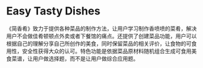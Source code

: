 # Easy Tasty Dishes
《简香肴》致力于提供各种菜品的制作方法，让用户学习制作香喷喷的菜肴，解决用户不会做佳肴顿顿点外卖或者下餐馆的痛点。还提供了创建菜品功能，用户可以根据自己的理解分享自己所创作的美食，同时保留菜品的相关评价，让食物的可食用性，安全性获得大众的认可。特色功能是依据菜品原材料随机组合生成可食用美食菜谱，让用户做选择题，而不是让用户做综合应用题。
